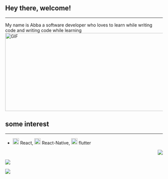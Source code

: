 <h2> Hey there, welcome!</h2> 
<hr/>
My name is Abba a software developer who loves to learn while writing code and writing code while learning

<img align="center" height="250" width="600" alt="GIF" src="https://cdn.dribbble.com/users/730703/screenshots/3653295/sludinajums.gif" />
<br/>

## some interest
<hr/>

-  <img height="20" width="20" src="https://cliply.co/wp-content/uploads/2021/02/392102760_FIRE_EMOJI_400px.gif"/> React, <img height="20" width="20" src="https://cliply.co/wp-content/uploads/2021/02/392102760_FIRE_EMOJI_400px.gif"/> React-Native, <img height="20" width="20" src="https://cliply.co/wp-content/uploads/2021/02/392102760_FIRE_EMOJI_400px.gif"/> flutter




<a href="https://github.com/AdamuAbba/github-readme-stats"/>
<img align="right" src="https://github-readme-stats.vercel.app/api/top-langs/?username=AdamuAbba&layout=compact"/>
</a>

<br/>

![](https://img.shields.io/badge/<WORD_ON_LEFT>-<WORD_ON_RIGHT>-informational?style=flat&logo=<LOGO_NAME>&logoColor=white&color=2bbc8a)

<img align="left" src="https://github-readme-stats.vercel.app/api?username=AdamuAbba&count_private=true&show_icons=true&theme=outrun"/>




